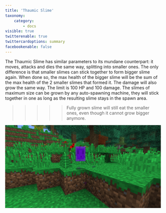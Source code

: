 ```yaml
---
title: 'Thaumic Slime'
taxonomy:
    category:
        - docs
visible: true
twitterenable: true
twittercardoptions: summary
facebookenable: false
---
```


The Thaumic Slime has similar parameters to its mundane counterpart: it moves, attacks and dies the same way, splitting into smaller ones. The only difference is that smaller slimes can stick together to form bigger slime again. When done so, the max health of the bigger slime will be the sum of the max health of the 2 smaller slimes that formed it. The damage will also grow the same way. The limit is 100 HP and 100 damage. The slimes of maximum size can be grown by any auto-spawning machine, they will stick together in one as long as the resulting slime stays in the spawn area. 

>>>>>Fully grown slime will still eat the smaller ones, even though it cannot grow bigger anymore.

![](Thaumic%20Slime.jpg)
